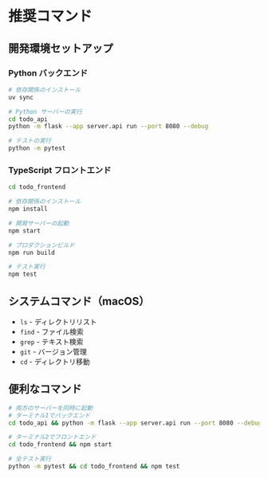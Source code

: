 # 推奨コマンド

## 開発環境セットアップ

### Python バックエンド
```bash
# 依存関係のインストール
uv sync

# Python サーバーの実行
cd todo_api
python -m flask --app server.api run --port 8080 --debug

# テストの実行
python -m pytest
```

### TypeScript フロントエンド
```bash
cd todo_frontend

# 依存関係のインストール
npm install

# 開発サーバーの起動
npm start

# プロダクションビルド
npm run build

# テスト実行
npm test
```

## システムコマンド（macOS）
- `ls` - ディレクトリリスト
- `find` - ファイル検索
- `grep` - テキスト検索
- `git` - バージョン管理
- `cd` - ディレクトリ移動

## 便利なコマンド
```bash
# 両方のサーバーを同時に起動
# ターミナル1でバックエンド
cd todo_api && python -m flask --app server.api run --port 8080 --debug

# ターミナル2でフロントエンド  
cd todo_frontend && npm start

# 全テスト実行
python -m pytest && cd todo_frontend && npm test
```